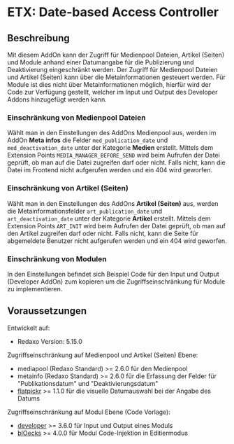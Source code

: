 # ETX: Date-based Access Controller

## Beschreibung

Mit diesem AddOn kann der Zugriff für Medienpool Dateien, Artikel (Seiten) und Module anhand einer Datumangabe für die Publizierung und Deaktivierung eingeschränkt werden. Der Zugriff für Medienpool Dateien und Artikel (Seiten) kann über die Metainformationen gesteuert werden. Für Module ist dies nicht über Metainformationen möglich, hierfür wird der Code zur Verfügung gestellt, welcher im Input und Output des Developer Addons hinzugefügt werden kann.

### Einschränkung von Medienpool Dateien

Wählt man in den Einstellungen des AddOns Medienpool aus, werden im AddOn **Meta infos** die Felder `med_publication_date` und `med_deactivation_date` unter der Kategorie **Medien** erstellt. Mittels dem Extension Points `MEDIA_MANAGER_BEFORE_SEND` wird beim Aufrufen der Datei geprüft, ob man auf die Datei zugreifen darf oder nicht. Falls nicht, kann die Datei im Frontend nicht aufgerufen werden und ein 404 wird geworfen.

### Einschränkung von Artikel (Seiten)

Wählt man in den Einstellungen des AddOns **Artikel (Seiten)** aus, werden die Metainformationsfelder `art_publication_date` und `art_deactivation_date` unter der Kategorie **Artikel** erstellt. Mittels dem Extension Points `ART_INIT` wird beim Aufrufen der Datei geprüft, ob man auf den Artikel zugreifen darf oder nicht. Falls nicht, kann die Seite für abgemeldete Benutzer nicht aufgerufen werden und ein 404 wird geworfen.

### Einschränkung von Modulen

In den Einstellungen befindet sich Beispiel Code für den Input und Output (Developer AddOn) zum kopieren um die Zugriffseinschränkung für Module zu implementieren.

## Voraussetzungen

Entwickelt auf:

- Redaxo Version: 5.15.0

Zugriffseinschränkung auf Medienpool und Artikel (Seiten) Ebene:

- mediapool (Redaxo Standard) >= 2.6.0 für den Medienpool
- metainfo (Redaxo Standard) >= 2.6.0 für die Erfassung der Felder für "Publikationsdatum" und "Deaktivierungsdatum"
- [flatpickr](https://github.com/FriendsOfREDAXO/flatpickr) >= 1.1.0 für die visuelle Datumauswahl bei der Angabe des Datums

Zugriffseinschränkung auf Modul Ebene (Code Vorlage):

- [developer](https://github.com/FriendsOfREDAXO/developer) >= 3.6.0 für Input und Output eines Moduls
- [blOecks](https://github.com/FriendsOfREDAXO/bloecks) >= 4.0.0 für Modul Code-Injektion in Editiermodus
